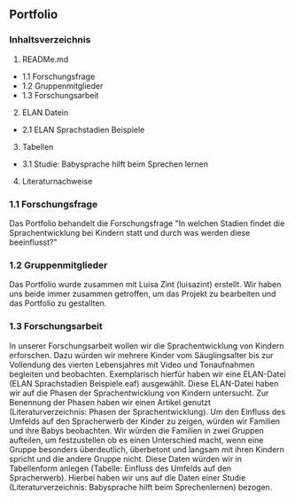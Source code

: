 ## Portfolio

### Inhaltsverzeichnis
1. READMe.md
- 1.1 Forschungsfrage
- 1.2 Gruppenmitglieder
- 1.3 Forschungsarbeit

2. ELAN Datein
- 2.1 ELAN Sprachstadien Beispiele 
3. Tabellen
- 3.1 Studie: Babysprache hilft beim Sprechen lernen
4. Literaturnachweise  


### 1.1 Forschungsfrage
Das Portfolio behandelt die Forschungsfrage "In welchen Stadien findet die Sprachentwicklung bei Kindern statt und durch was werden diese beeinflusst?"

### 1.2 Gruppenmitglieder
Das Portfolio wurde zusammen mit Luisa Zint (luisazint) erstellt. Wir haben uns beide immer zusammen getroffen, um das Projekt zu bearbeiten und das Portfolio zu gestallten. 

### 1.3 Forschungsarbeit
In unserer Forschungsarbeit wollen wir die Sprachentwicklung von Kindern erforschen.
Dazu würden wir mehrere Kinder vom Säuglingsalter bis zur Vollendung des vierten Lebensjahres mit Video und Tonaufnahmen begleiten und beobachten. Exemplarisch hierfür haben wir eine ELAN-Datei (ELAN Sprachstadien Beispiele.eaf) ausgewählt. Diese ELAN-Datei haben wir auf die Phasen der Sprachentwicklung von Kindern untersucht. Zur Benennung der Phasen haben wir einen Artikel genutzt (Literaturverzeichnis: Phasen der Sprachentwicklung). 
Um den Einfluss des Umfelds auf den Spracherwerb der Kinder zu zeigen, würden wir Familien und ihre Babys beobachten. Wir würden die Familien in zwei Gruppen aufteilen, um festzustellen ob es einen Unterschied macht, wenn eine Gruppe besonders überdeutlich, überbetont und langsam mit ihren Kindern spricht und die andere Gruppe nicht. Diese Daten würden wir in Tabellenform anlegen (Tabelle: Einfluss des Umfelds auf den Spracherwerb). Hierbei haben wir uns auf die Daten einer Studie (Literaturverzeichnis: Babysprache hilft beim Sprechenlernen) bezogen. 

